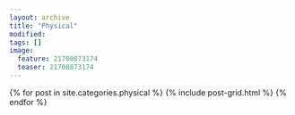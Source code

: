 ```yaml
---
layout: archive
title: "Physical"
modified:
tags: []
image:
  feature: 21700873174
  teaser: 21700873174
---
```


<div class="tiles">
{% for post in site.categories.physical %}
  {% include post-grid.html %}
{% endfor %}
</div><!-- /.tiles -->
